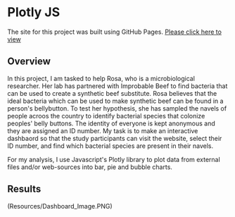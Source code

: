 # Plotly JS

The site for this project was built using GitHub Pages. [Please click here to view](https://brizvi4.github.io/plotly_JS/)

## Overview

In this project, I am tasked to help Rosa, who is a microbiological researcher. Her lab has partnered with Improbable Beef to find bacteria that can be used to create a synthetic beef substitute. Rosa believes that the ideal bacteria which can be used to make synthetic beef can be found in a person's bellybutton. To test her hypothesis, she has sampled the navels of people acroos the country to identify bacterial species that colonize peoples' belly buttons. The identity of everyone is kept anonymous and they are assigned an ID number. My task is to make an interactive dashbaord so that the study participants can visit the website, select their ID number, and find which bacterial species are present in their navels. 


For my analysis, I use Javascript's Plotly library to plot data from external files and/or web-sources into  bar, pie and bubble charts.


## Results

(Resources/Dashboard_Image.PNG)


